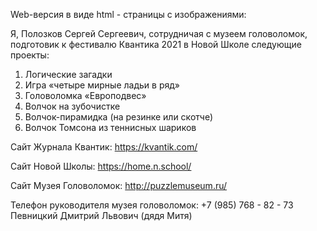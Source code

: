Web-версия в виде html - страницы с изображениями:


Я, Полозков Сергей Сергеевич, сотрудничая с музеем головоломок, подготовик к фестивалю Квантика 2021 в Новой Школе следующие проекты:

1) Логические загадки
2) Игра «четыре мирные ладьи в ряд»
3) Головоломка «Европодвес»
4) Волчок на зубочистке
5) Волчок-пирамидка (на резинке или скотче)
6) Волчок Томсона из теннисных шариков


Сайт Журнала Квантик:
https://kvantik.com/

Сайт Новой Школы:
https://home.n.school/


Сайт Музея Головоломок:
http://puzzlemuseum.ru/

Телефон руководителя музея головоломок:
+7 (985) 768 - 82 - 73
Певницкий Дмитрий Львович (дядя Митя)
